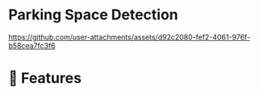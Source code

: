 # Parking Space Detection


https://github.com/user-attachments/assets/d92c2080-fef2-4061-976f-b58cea7fc3f6
# 💎 Features
